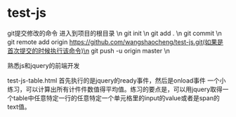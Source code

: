 test-js
=======

git提交修改的命令
进入到项目的根目录 \n
git init \n
git add .  \n
git commit \n
git remote add  origin https://github.com/wangshaocheng/test-js.git(如果是首次提交的时候执行该命令)\n
git push -u origin master \n

熟悉js和jquery的前端开发

test-js-table.html
  首先执行的是jquery的ready事件，然后是onload事件
  一个小练习，可以计算出所有计件件数值得平均值。练习的要点是，可以用jquery取得一个table中任意特定一行的任意特定一个单元格里的input的value或者是span的text值。
